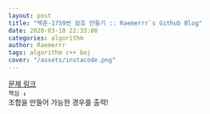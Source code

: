 ```yaml
---  
layout: post  
title: "백준-1759번 암호 만들기 :: Raemerrr`s Github Blog"  
date: 2020-03-18 22:33:00  
categories: algorithm  
author: Raemerrr  
tags: algorithm c++ boj 
cover: "/assets/instacode.png"  
---  
```

<a href="https://www.acmicpc.net/problem/1759" target="_blank">문제 링크</a>  
`핵심 ↓`  
조합을 만들어 가능한 경우를 출력!    

<script src="https://gist.github.com/Raemerrr/21dc5aa6cfa27541a56dbc7cdcce8428.js"></script>